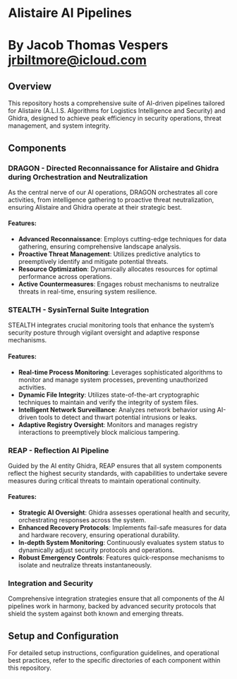 # Alistaire AI Pipelines
# By Jacob Thomas Vespers jrbiltmore@icloud.com

## Overview
This repository hosts a comprehensive suite of AI-driven pipelines tailored for Alistaire (A.L.I.S. Algorithms for Logistics Intelligence and Security) and Ghidra, designed to achieve peak efficiency in security operations, threat management, and system integrity.

## Components

### DRAGON - Directed Reconnaissance for Alistaire and Ghidra during Orchestration and Neutralization
As the central nerve of our AI operations, DRAGON orchestrates all core activities, from intelligence gathering to proactive threat neutralization, ensuring Alistaire and Ghidra operate at their strategic best.

#### Features:
- **Advanced Reconnaissance**: Employs cutting-edge techniques for data gathering, ensuring comprehensive landscape analysis.
- **Proactive Threat Management**: Utilizes predictive analytics to preemptively identify and mitigate potential threats.
- **Resource Optimization**: Dynamically allocates resources for optimal performance across operations.
- **Active Countermeasures**: Engages robust mechanisms to neutralize threats in real-time, ensuring system resilience.

### STEALTH - SysinTernal Suite Integration
STEALTH integrates crucial monitoring tools that enhance the system’s security posture through vigilant oversight and adaptive response mechanisms.

#### Features:
- **Real-time Process Monitoring**: Leverages sophisticated algorithms to monitor and manage system processes, preventing unauthorized activities.
- **Dynamic File Integrity**: Utilizes state-of-the-art cryptographic techniques to maintain and verify the integrity of system files.
- **Intelligent Network Surveillance**: Analyzes network behavior using AI-driven tools to detect and thwart potential intrusions or leaks.
- **Adaptive Registry Oversight**: Monitors and manages registry interactions to preemptively block malicious tampering.

### REAP - Reflection AI Pipeline
Guided by the AI entity Ghidra, REAP ensures that all system components reflect the highest security standards, with capabilities to undertake severe measures during critical threats to maintain operational continuity.

#### Features:
- **Strategic AI Oversight**: Ghidra assesses operational health and security, orchestrating responses across the system.
- **Enhanced Recovery Protocols**: Implements fail-safe measures for data and hardware recovery, ensuring operational durability.
- **In-depth System Monitoring**: Continuously evaluates system status to dynamically adjust security protocols and operations.
- **Robust Emergency Controls**: Features quick-response mechanisms to isolate and neutralize threats instantaneously.

### Integration and Security
Comprehensive integration strategies ensure that all components of the AI pipelines work in harmony, backed by advanced security protocols that shield the system against both known and emerging threats.

## Setup and Configuration
For detailed setup instructions, configuration guidelines, and operational best practices, refer to the specific directories of each component within this repository.
